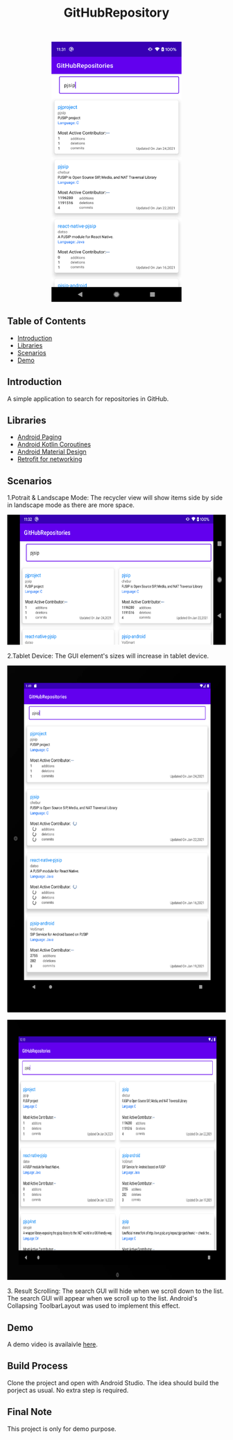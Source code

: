 
<h1 align="center">GitHubRepository</h1> <br>
<p align="center">
  <img src="https://github.com/tonmoyray/GitHubRepository/blob/master/screenshots/main_page_potrait.png" width="300" height="600"/>
</p>


## Table of Contents

- [Introduction](#introduction)
- [Libraries](#Libraries)
- [Scenarios](#Scenarios)
- [Demo](#Demo)

<!-- END doctoc generated TOC please keep comment here to allow auto update -->

## Introduction
A simple application to search for repositories in GitHub.

## Libraries

* [Android Paging](https://developer.android.com/topic/libraries/architecture/paging)
* [Android Kotlin Coroutines](https://developer.android.com/kotlin/coroutines)
* [Android Material Design](https://developer.android.com/guide/topics/ui/look-and-feel)
* [Retrofit for networking](https://square.github.io/retrofit/)


## Scenarios

1.Potrait & Landscape Mode: The recycler view will show items side by side in landscape mode as there are more space.
<p align="center">
  <img src="https://github.com/tonmoyray/GitHubRepository/blob/master/screenshots/main_page_landscape.png" width="600" height="300"/>
</p>
2.Tablet Device: The GUI element's sizes will increase in tablet device.
<p align="center">
  <img src="https://github.com/tonmoyray/GitHubRepository/blob/master/screenshots/main_page_potrait_tablet.png" width="600" height="800"/>
</p>
<p align="center">
  <img src="https://github.com/tonmoyray/GitHubRepository/blob/master/screenshots/main_page_landscape_tablet.png" width="800" height="600"/>
</p>
3. Result Scrolling: The search GUI will hide when we scroll down to the list. The search GUI will appear when we scroll up to the list. Android's Collapsing ToolbarLayout was used to implement this effect.

## Demo
A demo video is availaivle [here](https://drive.google.com/file/d/1yORr3pCRs1ykQlzJW15SxNevv6xnUi_u/view?usp=sharing).

## Build Process
Clone the project and open with Android Studio. The idea should build the porject as usual. No extra step is required.

## Final Note

This project is only for demo purpose.
